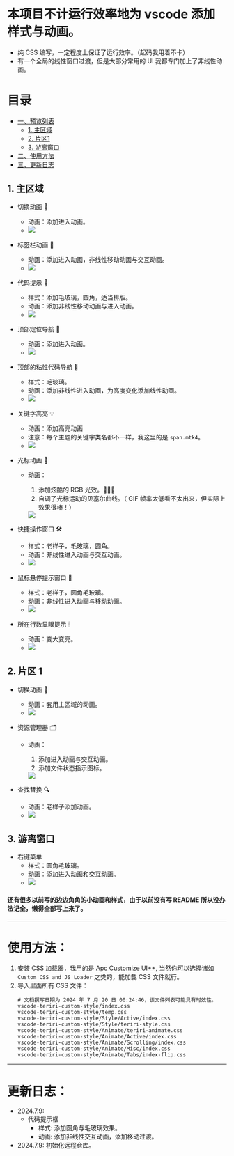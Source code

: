 # 本项目不计运行效率地为 vscode 添加样式与动画。

- 纯 CSS 编写，一定程度上保证了运行效率。（起码我用着不卡）
- 有一个全局的线性窗口过渡，但是大部分常用的 UI 我都专门加上了非线性动画。

# 目录
- [一、预览列表](#1-主区域)
    - [1. 主区域](#1-主区域)
    - [2. 片区1](#2-片区-1)
    - [3. 游离窗口](#3-游离窗口)
- [二、使用方法](#使用方法)
- [三、更新日志](#更新日志)


## 1. 主区域
- 切换动画 🎇
  - 动画：添加进入动画。
  - 
    <img src="./Preview\GIF\主区域-切换动画.gif" />
    
- 标签栏动画 🔮
  - 动画：添加进入动画，非线性移动动画与交互动画。
  - 
    <img src="./Preview\GIF\主区域-标签栏动画.gif" />

- 代码提示 🔎
  - 样式：添加毛玻璃，圆角，适当排版。
  - 动画：添加非线性移动动画与进入动画。
  - 
    <img src="./Preview\GIF\主区域-代码提示.gif" />
    
- 顶部定位导航 📘
  - 动画：添加进入动画。
  - 
    <img src="./Preview\GIF\主区域-顶部定位导航.gif" />

- 顶部的粘性代码导航 🧲
  - 样式：毛玻璃。
  - 动画：添加非线性进入动画，为高度变化添加线性动画。
  - 
    <img src="./Preview\GIF\主区域-顶部粘性代码导航.gif" />

- 关键字高亮 💡
  - 动画：添加高亮动画
  - 注意：每个主题的关键字类名都不一样，我这里的是 `span.mtk4`。
  - 
    <img src="./Preview\GIF\主区域-关键字高亮(mtk4).gif" />

- 光标动画 📍
  - 动画：
    1. 添加炫酷的 RGB 光效。🌈🌈🌈
    2. 自调了光标运动的贝塞尔曲线。（ GIF 帧率太低看不太出来，但实际上效果很棒！）
       
    <img src="./Preview\GIF\主区域-光标动画.gif" />

- 快捷操作窗口 🛠
  - 样式：老样子，毛玻璃，圆角。
  - 动画：非线性进入动画与交互动画。
  - 
    <img src="./Preview\GIF\主区域-快捷操作窗口.gif" />

- 鼠标悬停提示窗口 🎈
  - 样式：老样子，圆角毛玻璃。
  - 动画：非线性进入动画与移动动画。
  - 
    <img src="./Preview\GIF\主区域-鼠标悬停代码提示.gif" />

- 所在行数显眼提示 🕯
  - 动画：变大变亮。
  - 
    <img src="./Preview\GIF\主区域-所在行数.gif" />

## 2. 片区 1
- 切换动画 🔮
  - 动画：套用主区域的动画。
  - 
    <img src="./Preview\GIF\片区1-切换动画.gif" />

- 资源管理器 🗂
  - 动画：
    1. 添加进入动画与交互动画。
    2. 添加文件状态指示图标。
       
    <img src="./Preview\GIF\片区1-资源管理器.gif" />

- 查找替换 🔍
  - 动画：老样子添加动画。
  - 
    <img src="./Preview\GIF\片区1-查找替换.gif" />

## 3. 游离窗口
- 右键菜单
  - 样式：圆角毛玻璃。
  - 动画：添加进入动画和交互动画。
  - 
    <img src="./Preview\GIF\游离窗口-右键菜单.gif" />

#### 还有很多以前写的边边角角的小动画和样式，由于以前没有写 README 所以没办法记全，懒得全部写上来了。

---

# 使用方法：
1. 安装 CSS 加载器，我用的是 <a href="https://marketplace.visualstudio.com/items?itemName=drcika.apc-extension">Apc Customize UI++</a>, 当然你可以选择诸如 `Custom CSS and JS Loader` 之类的，能加载 CSS 文件就行。
2. 导入里面所有 CSS 文件：
   ```
   # 文档撰写日期为 2024 年 7 月 20 日 00:24:46，该文件列表可能具有时效性。
   vscode-teriri-custom-style/index.css
   vscode-teriri-custom-style/temp.css
   vscode-teriri-custom-style/Style/Active/index.css
   vscode-teriri-custom-style/Style/teriri-style.css
   vscode-teriri-custom-style/Animate/teriri-animate.css
   vscode-teriri-custom-style/Animate/Active/index.css
   vscode-teriri-custom-style/Animate/Scrolling/index.css
   vscode-teriri-custom-style/Animate/Misc/index.css
   vscode-teriri-custom-style/Animate/Tabs/index-flip.css
   ```
   
---

# 更新日志：
- 2024.7.9: 
  - 代码提示框
    - 样式: 添加圆角与毛玻璃效果。
    - 动画: 添加非线性交互动画，添加移动过渡。
- 2024.7.9: 初始化远程仓库。
